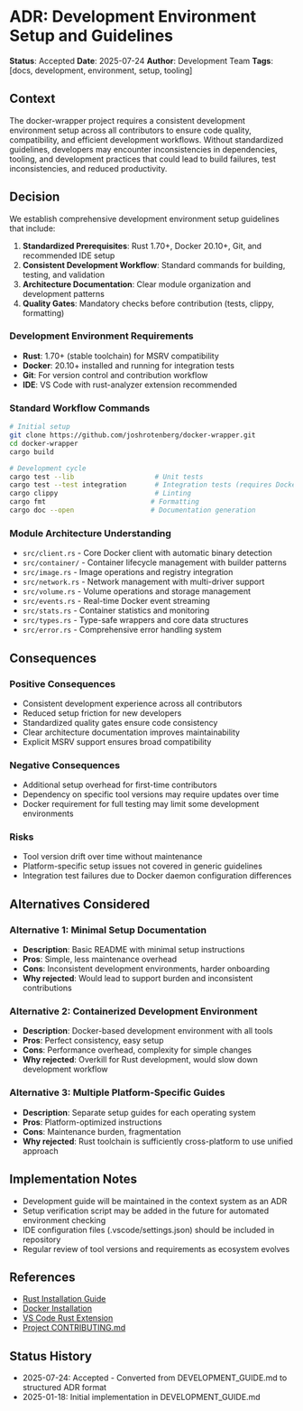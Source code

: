 # ADR: Development Environment Setup and Guidelines

**Status**: Accepted
**Date**: 2025-07-24
**Author**: Development Team
**Tags**: [docs, development, environment, setup, tooling]

## Context

The docker-wrapper project requires a consistent development environment setup across all contributors to ensure code quality, compatibility, and efficient development workflows. Without standardized guidelines, developers may encounter inconsistencies in dependencies, tooling, and development practices that could lead to build failures, test inconsistencies, and reduced productivity.

## Decision

We establish comprehensive development environment setup guidelines that include:

1. **Standardized Prerequisites**: Rust 1.70+, Docker 20.10+, Git, and recommended IDE setup
2. **Consistent Development Workflow**: Standard commands for building, testing, and validation
3. **Architecture Documentation**: Clear module organization and development patterns
4. **Quality Gates**: Mandatory checks before contribution (tests, clippy, formatting)

### Development Environment Requirements

- **Rust**: 1.70+ (stable toolchain) for MSRV compatibility
- **Docker**: 20.10+ installed and running for integration tests
- **Git**: For version control and contribution workflow
- **IDE**: VS Code with rust-analyzer extension recommended

### Standard Workflow Commands

```bash
# Initial setup
git clone https://github.com/joshrotenberg/docker-wrapper.git
cd docker-wrapper
cargo build

# Development cycle
cargo test --lib                    # Unit tests
cargo test --test integration       # Integration tests (requires Docker)
cargo clippy                        # Linting
cargo fmt                          # Formatting
cargo doc --open                   # Documentation generation
```

### Module Architecture Understanding

- `src/client.rs` - Core Docker client with automatic binary detection
- `src/container/` - Container lifecycle management with builder patterns
- `src/image.rs` - Image operations and registry integration
- `src/network.rs` - Network management with multi-driver support
- `src/volume.rs` - Volume operations and storage management
- `src/events.rs` - Real-time Docker event streaming
- `src/stats.rs` - Container statistics and monitoring
- `src/types.rs` - Type-safe wrappers and core data structures
- `src/error.rs` - Comprehensive error handling system

## Consequences

### Positive Consequences
- Consistent development experience across all contributors
- Reduced setup friction for new developers
- Standardized quality gates ensure code consistency
- Clear architecture documentation improves maintainability
- Explicit MSRV support ensures broad compatibility

### Negative Consequences
- Additional setup overhead for first-time contributors
- Dependency on specific tool versions may require updates over time
- Docker requirement for full testing may limit some development environments

### Risks
- Tool version drift over time without maintenance
- Platform-specific setup issues not covered in generic guidelines
- Integration test failures due to Docker daemon configuration differences

## Alternatives Considered

### Alternative 1: Minimal Setup Documentation
- **Description**: Basic README with minimal setup instructions
- **Pros**: Simple, less maintenance overhead
- **Cons**: Inconsistent development environments, harder onboarding
- **Why rejected**: Would lead to support burden and inconsistent contributions

### Alternative 2: Containerized Development Environment
- **Description**: Docker-based development environment with all tools
- **Pros**: Perfect consistency, easy setup
- **Cons**: Performance overhead, complexity for simple changes
- **Why rejected**: Overkill for Rust development, would slow down development workflow

### Alternative 3: Multiple Platform-Specific Guides
- **Description**: Separate setup guides for each operating system
- **Pros**: Platform-optimized instructions
- **Cons**: Maintenance burden, fragmentation
- **Why rejected**: Rust toolchain is sufficiently cross-platform to use unified approach

## Implementation Notes

- Development guide will be maintained in the context system as an ADR
- Setup verification script may be added in the future for automated environment checking
- IDE configuration files (.vscode/settings.json) should be included in repository
- Regular review of tool versions and requirements as ecosystem evolves

## References

- [Rust Installation Guide](https://rustup.rs/)
- [Docker Installation](https://docs.docker.com/get-docker/)
- [VS Code Rust Extension](https://marketplace.visualstudio.com/items?itemName=rust-lang.rust-analyzer)
- [Project CONTRIBUTING.md](../../CONTRIBUTING.md)

## Status History

- 2025-07-24: Accepted - Converted from DEVELOPMENT_GUIDE.md to structured ADR format
- 2025-01-18: Initial implementation in DEVELOPMENT_GUIDE.md